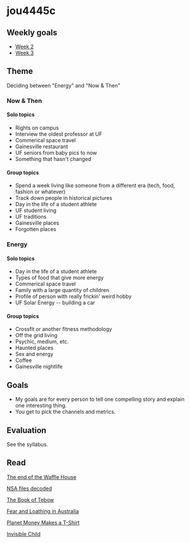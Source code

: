 jou4445c
========

## Weekly goals

* [Week 2](https://github.com/gotoplanb/jou4445c/blob/master/weeks/week-2.md)
* [Week 3](https://github.com/gotoplanb/jou4445c/blob/master/weeks/week-3.md)

## Theme

Deciding between "Energy" and "Now & Then"

### Now & Then

#### Solo topics

* Rights on campus
* Interview the oldest professor at UF
* Commerical space travel
* Gainesville restaurant
* UF seniors from baby pics to now
* Something that hasn't changed

#### Group topics

* Spend a week living like someone from a different era (tech, food, fashion or whatever)
* Track down people in historical pictures
* Day in the life of a student athlete
* UF student living
* UF traditions
* Gainesville places
* Forgotten places

### Energy

#### Solo topics

* Day in the life of a student athlete
* Types of food that give more energy
* Commerical space travel
* Family with a large quantity of children
* Profile of person with really frickin' weird hobby
* UF Solar Energy -- building a car

#### Group topics

* Crossfit or another fitness methodology
* Off the grid living
* Psychic, medium, etc.
* Haunted places
* Sex and energy
* Coffee
* Gainesville nightlife


## Goals

* My goals are for every person to tell one compelling story and explain one interesting thing. 
* You get to pick the channels and metrics.

## Evaluation 

See the syllabus.

## Read

[The end of the Waffle House](http://idsnews.com/news/story.aspx?id=94816)

[NSA files decoded](http://www.theguardian.com/world/interactive/2013/nov/01/snowden-nsa-files-surveillance-revelations-decoded)

[The Book of Tebow](http://sportsillustrated.cnn.com/longform/tebow/)

[Fear and Loathing in Australia](http://oneicon.oakley.com/fear-and-loathing-in-australia/)

[Planet Money Makes a T-Shirt](http://apps.npr.org/tshirt/#/title)

[Invisible Child](http://www.nytimes.com/projects/2013/invisible-child)

